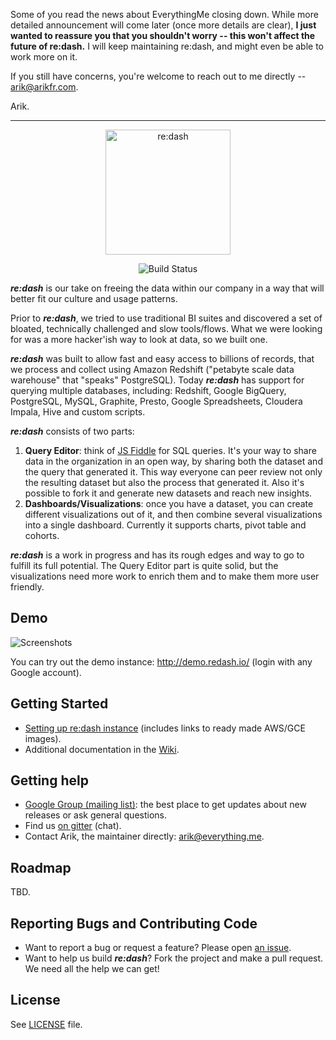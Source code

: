 Some of you read the news about EverythingMe closing down. While more detailed announcement will come later (once more details are clear), **I just wanted to reassure you that you shouldn't worry -- this won't affect the future of re:dash.** I will keep maintaining re:dash, and might even be able to work more on it.

If you still have concerns, you're welcome to reach out to me directly -- arik@arikfr.com.

Arik.

---

<p align="center">
  <img title="re:dash" src='http://redash.io/static/img/redash_logo.png' width="200px"/>
</p>
<p align="center">
    <img title="Build Status" src='https://circleci.com/gh/EverythingMe/redash.png?circle-token=8a695aa5ec2cbfa89b48c275aea298318016f040'/>
</p>

**_re:dash_** is our take on freeing the data within our company in a way that will better fit our culture and usage patterns.

Prior to **_re:dash_**, we tried to use traditional BI suites and discovered a set of bloated, technically challenged and slow tools/flows. What we were looking for was a more hacker'ish way to look at data, so we built one.

**_re:dash_** was built to allow fast and easy access to billions of records, that we process and collect using Amazon Redshift ("petabyte scale data warehouse" that "speaks" PostgreSQL).
Today **_re:dash_** has support for querying multiple databases, including: Redshift, Google BigQuery, PostgreSQL, MySQL, Graphite,
Presto, Google Spreadsheets, Cloudera Impala, Hive and custom scripts.

**_re:dash_** consists of two parts:

1. **Query Editor**: think of [JS Fiddle](http://jsfiddle.net) for SQL queries. It's your way to share data in the organization in an open way, by sharing both the dataset and the query that generated it. This way everyone can peer review not only the resulting dataset but also the process that generated it. Also it's possible to fork it and generate new datasets and reach new insights.
2. **Dashboards/Visualizations**: once you have a dataset, you can create different visualizations out of it, and then combine several visualizations into a single dashboard. Currently it supports charts, pivot table and cohorts.

**_re:dash_** is a work in progress and has its rough edges and way to go to fulfill its full potential. The Query Editor part is quite solid, but the visualizations need more work to enrich them and to make them more user friendly.

## Demo

![Screenshots](https://raw.github.com/EverythingMe/redash/screenshots/screenshots.gif)

You can try out the demo instance: http://demo.redash.io/ (login with any Google account).

## Getting Started

* [Setting up re:dash instance](http://redash.io/deployment/setup.html) (includes links to ready made AWS/GCE images).
* Additional documentation in the [Wiki](https://github.com/everythingme/redash/wiki).


## Getting help

* [Google Group (mailing list)](https://groups.google.com/forum/#!forum/redash-users): the best place to get updates about new releases or ask general questions.
* Find us [on gitter](https://gitter.im/EverythingMe/redash#) (chat).
* Contact Arik, the maintainer directly: arik@everything.me.

## Roadmap

TBD.

## Reporting Bugs and Contributing Code

* Want to report a bug or request a feature? Please open [an issue](https://github.com/everythingme/redash/issues/new).
* Want to help us build **_re:dash_**? Fork the project and make a pull request. We need all the help we can get!

## License

See [LICENSE](https://github.com/EverythingMe/redash/blob/master/LICENSE) file.
